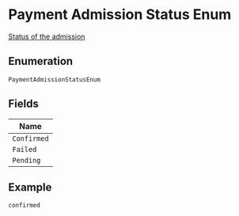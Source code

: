 
# Payment Admission Status Enum

[Status of the admission](https://api-docs.form3.tech/api.html#enumerations-payment-status-codes-admission-status)

## Enumeration

`PaymentAdmissionStatusEnum`

## Fields

| Name |
|  --- |
| `Confirmed` |
| `Failed` |
| `Pending` |

## Example

```
confirmed
```

